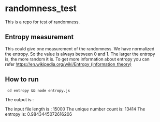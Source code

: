 # randomness_test

This is a repo for test of randomness.


## Entropy measurement

This could give one measurement of the randomness. We have normalized the entropy. So the value is always between 0 and 1. The larger the entropy is, the more random it is. To get more information about entropy you can refer https://en.wikipedia.org/wiki/Entropy_(information_theory)

## How to run
` cd entropy && node entropy.js`

The output is :

The input file length is : 15000
The unique number count is: 13414
The entropy is: 0.9843445072616206


